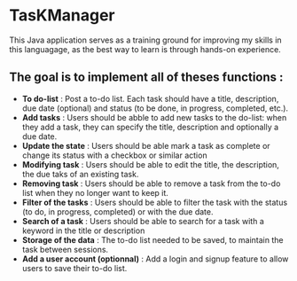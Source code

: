 # TasKManager
This Java application serves as a training ground for improving my skills in this languagage, as the best way to learn is through hands-on experience.

## The goal is to implement all of theses functions :
- **To do-list** : Post a to-do list. Each task should have a title, description, due date (optional) and status (to be done, in progress, completed, etc.).
- **Add tasks** : Users should be abble to add new tasks to the do-list: when they add a task, they can specify the title, description and optionally a due date.
- **Update the state** : Users should be able mark a task as complete or change its status with a checkbox or similar action
- **Modifying task** : Users should be able to edit the title, the description, the due taks of an existing task.
- **Removing task** : Users should be able to remove a task from the to-do list when they no longer want to keep it.
- **Filter of the tasks** : Users should be able to filter the task with the status (to do, in progress, completed) or with the due date.
- **Search of a task** : Users should be able to search for a task with a keyword in the title or description
- **Storage of the data** : The to-do list needed to be saved, to maintain the task between sessions.
- **Add a user account (optionnal)** : Add a login and signup feature to allow users to save their to-do list.
